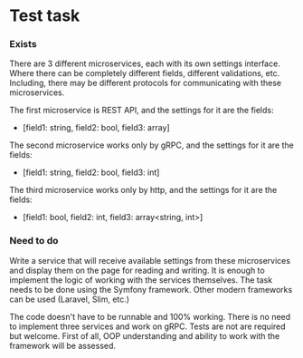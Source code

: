 # Test task

### Exists
There are 3 different microservices, each with its own settings interface. Where there can be completely different fields, different validations, etc. Including, there may be different protocols for communicating with these microservices.

The first microservice is REST API, and the settings for it are the fields:
- [field1: string, field2: bool, field3: array<string>]

The second microservice works only by gRPC, and the settings for it are the fields:
- [field1: string, field2: bool, field3: int]

The third microservice works only by http, and the settings for it are the fields:
- [field1: bool, field2: int, field3: array<string, int>]

### Need to do
Write a service that will receive available settings from these microservices and display them on the page for reading and writing.
It is enough to implement the logic of working with the services themselves. The task needs to be done using the Symfony framework.
Other modern frameworks can be used (Laravel, Slim, etc.)

The code doesn't have to be runnable and 100% working. There is no need to implement three services and work on gRPC. Tests are not
are required but welcome. First of all, OOP understanding and ability to work with the framework will be assessed.
